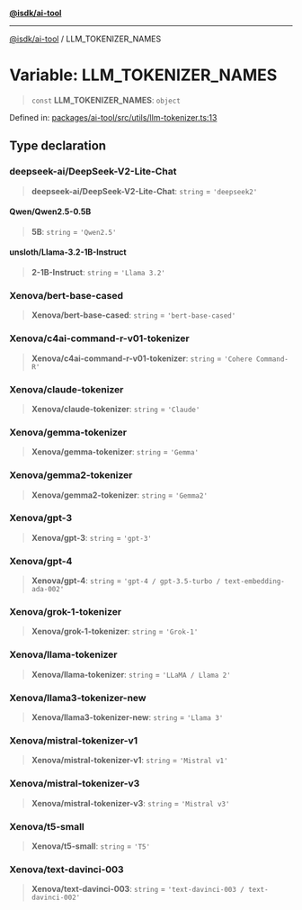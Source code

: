 [**@isdk/ai-tool**](../README.md)

***

[@isdk/ai-tool](../globals.md) / LLM\_TOKENIZER\_NAMES

# Variable: LLM\_TOKENIZER\_NAMES

> `const` **LLM\_TOKENIZER\_NAMES**: `object`

Defined in: [packages/ai-tool/src/utils/llm-tokenizer.ts:13](https://github.com/isdk/ai-tool.js/blob/077730e62e6c723611b64a587e36b69766741af4/src/utils/llm-tokenizer.ts#L13)

## Type declaration

### deepseek-ai/DeepSeek-V2-Lite-Chat

> **deepseek-ai/DeepSeek-V2-Lite-Chat**: `string` = `'deepseek2'`

#### Qwen/Qwen2.5-0.5B

> **5B**: `string` = `'Qwen2.5'`

#### unsloth/Llama-3.2-1B-Instruct

> **2-1B-Instruct**: `string` = `'Llama 3.2'`

### Xenova/bert-base-cased

> **Xenova/bert-base-cased**: `string` = `'bert-base-cased'`

### Xenova/c4ai-command-r-v01-tokenizer

> **Xenova/c4ai-command-r-v01-tokenizer**: `string` = `'Cohere Command-R'`

### Xenova/claude-tokenizer

> **Xenova/claude-tokenizer**: `string` = `'Claude'`

### Xenova/gemma-tokenizer

> **Xenova/gemma-tokenizer**: `string` = `'Gemma'`

### Xenova/gemma2-tokenizer

> **Xenova/gemma2-tokenizer**: `string` = `'Gemma2'`

### Xenova/gpt-3

> **Xenova/gpt-3**: `string` = `'gpt-3'`

### Xenova/gpt-4

> **Xenova/gpt-4**: `string` = `'gpt-4 / gpt-3.5-turbo / text-embedding-ada-002'`

### Xenova/grok-1-tokenizer

> **Xenova/grok-1-tokenizer**: `string` = `'Grok-1'`

### Xenova/llama-tokenizer

> **Xenova/llama-tokenizer**: `string` = `'LLaMA / Llama 2'`

### Xenova/llama3-tokenizer-new

> **Xenova/llama3-tokenizer-new**: `string` = `'Llama 3'`

### Xenova/mistral-tokenizer-v1

> **Xenova/mistral-tokenizer-v1**: `string` = `'Mistral v1'`

### Xenova/mistral-tokenizer-v3

> **Xenova/mistral-tokenizer-v3**: `string` = `'Mistral v3'`

### Xenova/t5-small

> **Xenova/t5-small**: `string` = `'T5'`

### Xenova/text-davinci-003

> **Xenova/text-davinci-003**: `string` = `'text-davinci-003 / text-davinci-002'`
